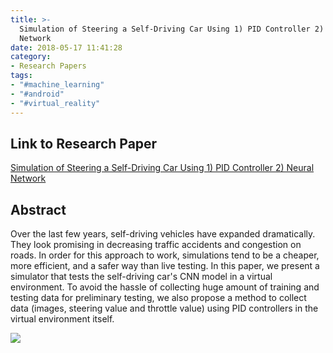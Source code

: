 ```yaml
---
title: >-
  Simulation of Steering a Self-Driving Car Using 1) PID Controller 2) Neural
  Network
date: 2018-05-17 11:41:28
category: 
- Research Papers
tags:
- "#machine_learning"
- "#android"
- "#virtual_reality"
---
```


## Link to Research Paper 
[Simulation of Steering a Self-Driving Car Using 1) PID Controller 2) Neural Network](https://ieeexplore.ieee.org/document/8987865)

## Abstract

Over the last few years, self-driving vehicles have expanded dramatically. They look promising in decreasing traffic accidents and congestion on roads. In order for this approach to work, simulations tend to be a cheaper, more efficient, and a safer way than live testing. In this paper, we present a simulator that tests the self-driving car's CNN model in a virtual environment. To avoid the hassle of collecting huge amount of training and testing data for preliminary testing, we also propose a method to collect data (images, steering value and throttle value) using PID controllers in the virtual environment itself.

![](image.jpeg)
